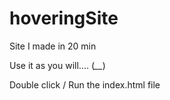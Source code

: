 # hoveringSite

Site I made in 20 min

Use it as you will.... (*__*)

Double click / Run the index.html file
